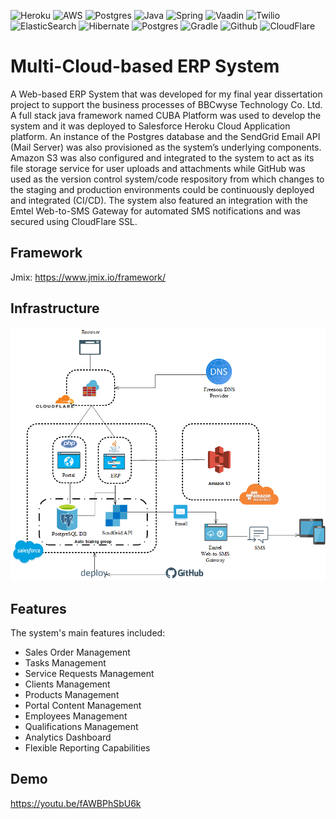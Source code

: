 ![Heroku](https://img.shields.io/badge/Heroku-430098?style=for-the-badge&logo=heroku&logoColor=white)
![AWS](https://img.shields.io/badge/Amazon_AWS-232F3E?style=for-the-badge&logo=amazon-aws&logoColor=white)
![Postgres](https://img.shields.io/badge/PostgreSQL-316192?style=for-the-badge&logo=postgresql&logoColor=white)
![Java](https://img.shields.io/badge/Java-ED8B00?style=for-the-badge&logo=openjdk&logoColor=white)
![Spring](https://img.shields.io/badge/Spring-6DB33F?style=for-the-badge&logo=spring&logoColor=white)
![Vaadin](https://img.shields.io/badge/Vaadin-00B4F0?style=for-the-badge&logo=Vaadin&logoColor=white)
![Twilio](https://img.shields.io/badge/Twilio-F22F46?style=for-the-badge&logo=Twilio&logoColor=white)
![ElasticSearch](https://img.shields.io/badge/Elastic_Search-005571?style=for-the-badge&logo=elasticsearch&logoColor=white)
![Hibernate](https://img.shields.io/badge/Hibernate-59666C?style=for-the-badge&logo=Hibernate&logoColor=white)
![Postgres](https://img.shields.io/badge/PostgreSQL-316192?style=for-the-badge&logo=postgresql&logoColor=white)
![Gradle](https://img.shields.io/badge/gradle-02303A?style=for-the-badge&logo=gradle&logoColor=white)
![Github](https://img.shields.io/badge/GitHub-100000?style=for-the-badge&logo=github&logoColor=white)
![CloudFlare](https://img.shields.io/badge/Cloudflare-F38020?style=for-the-badge&logo=Cloudflare&logoColor=white)
# Multi-Cloud-based ERP System

A Web-based ERP System that was developed for my final year dissertation project to support the business processes of BBCwyse Technology Co. Ltd. A full stack java framework named CUBA Platform was used to develop the system and it was deployed to Salesforce Heroku Cloud Application platform. An instance of the Postgres database and the SendGrid Email API (Mail Server) was also provisioned as the system’s underlying components. Amazon S3 was also configured and integrated to the system to act as its file storage service for user uploads and attachments while GitHub was used as the version control system/code respository from which changes to the staging and production environments could be continuously deployed and integrated (CI/CD). The system also featured an integration with the Emtel Web-to-SMS Gateway for automated SMS notifications and was secured using CloudFlare SSL.


## Framework

Jmix: https://www.jmix.io/framework/
## Infrastructure

![App Screenshot](https://github.com/saijun97/erp/blob/master/Infrastructure.png)

## Features

The system's main features included:

- Sales Order Management
- Tasks Management
- Service Requests Management 
- Clients Management 
- Products Management
- Portal Content Management
- Employees Management
- Qualifications Management
- Analytics Dashboard
- Flexible Reporting Capabilities


## Demo

https://youtu.be/fAWBPhSbU6k

